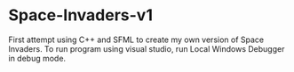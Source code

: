 # Space-Invaders-v1
First attempt using C++ and SFML to create my own version of Space Invaders.
To run program using visual studio, run Local Windows Debugger in debug mode.
